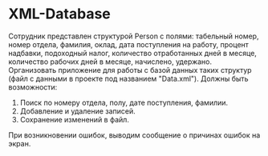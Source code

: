 # XML-Database

Сотрудник представлен структурой Person с полями: табельный номер, номер отдела, фамилия, оклад, дата поступления на работу, процент надбавки, подоходный налог, количество отработанных дней в месяце, количество рабочих дней в месяце, начислено, удержано. Организовать приложение для работы с базой данных таких структур (файл с данными в проекте под названием "Data.xml"). Должны быть возможности:

1) Поиск по номеру отдела, полу, дате поступления, фамилии.
2) Добавление и удаление записей.
3) Сохранение изменений в файл.

При возникновении ошибок, выводим сообщение о причинах ошибок на экран.
